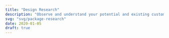 ```yaml
---
title: "Design Research"
description: "Observe and understand your potential and existing customers. Get closer to your audience and find out what they want."
svg: "svg/package-research"
date: 2020-01-05
draft: true
---
```





